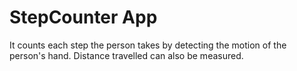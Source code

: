 # StepCounter App


It counts each step the person takes by detecting the motion of the person's hand.
Distance travelled can also be measured.
